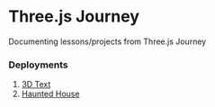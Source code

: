 # Three.js Journey

Documenting lessons/projects from Three.js Journey

### Deployments

1. [3D Text](https://threejs-3d-text-rust.vercel.app/)
2. [Haunted House](https://threejs-haunted-house-psi.vercel.app/)
